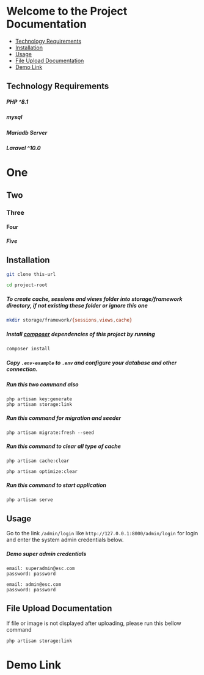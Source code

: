 # Welcome to the Project Documentation

- [Technology Requirements](#Technology-Requirements)
- [Installation](#installation)
- [Usage](#usage)
- [File Upload Documentation](#file-upload-documentation)
- [Demo Link](#demo-link)



## Technology Requirements


##### PHP ^8.1
##### mysql
##### Mariadb Server
##### Laravel ^10.0

# One
## Two
### Three
#### Four
##### Five



## Installation

```sh
git clone this-url
```

```sh
cd project-root
```

##### To create cache, sessions and views folder into storage/framework directory, if not existing these folder or ignore this one

```sh
mkdir storage/framework/{sessions,views,cache}
```

##### Install [composer](https://getcomposer.org/) dependencies of this project by running

```sh
composer install
```

##### Copy `.env-example` to `.env` and configure your database and other connection.

##### Run this two command also

```shell
php artisan key:generate
php artisan storage:link 
```

##### Run this command for migration and seeder

```shell
php artisan migrate:fresh --seed
```


##### Run this command to clear all type of cache

```shell
php artisan cache:clear
```

```shell
php artisan optimize:clear
```


##### Run this command to start application

```shell
php artisan serve
```

## Usage

Go to the link `/admin/login` like `http://127.0.0.1:8000/admin/login` for login and enter the system admin credentials below.

##### Demo super admin credentials

```shell
email: superadmin@esc.com
password: password

email: admin@esc.com
password: password
```

## File Upload Documentation

If file or image is not displayed after uploading, please run this bellow command

```shell
php artisan storage:link 
```

# Demo Link